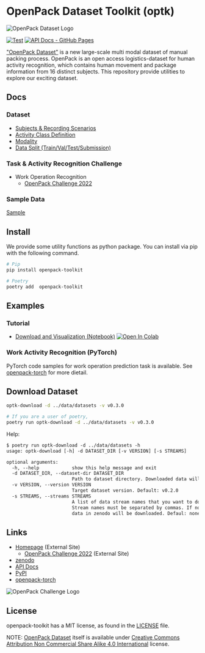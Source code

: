 # OpenPack Dataset Toolkit (optk)

![OpenPack Dataset Logo](./img/OpenPackDataset-black.png)

[![Test](https://github.com/open-pack/openpack-toolkit/actions/workflows/test.yaml/badge.svg)](https://github.com/open-pack/openpack-toolkit/actions/workflows/test.yaml)
[![API Docs - GitHub Pages](https://github.com/open-pack/openpack-toolkit/actions/workflows/deploy-docs.yaml/badge.svg)](https://github.com/open-pack/openpack-toolkit/actions/workflows/deploy-docs.yaml)

["OpenPack Dataset"](https://open-pack.github.io) is a new large-scale multi modal dataset of manual packing process.
OpenPack is an open access logistics-dataset for human activity recognition, which contains human movement and package information from 16 distinct subjects.
This repository provide utilities to explore our exciting dataset.

## Docs

### Dataset

- [Subjects & Recording Scenarios](./docs/USER.md)
- [Activity Class Definition](./docs/ANNOTATION.md)
- [Modality](./docs/DATA_STREAM.md)
- [Data Split (Train/Val/Test/Submission)](./docs/DATA_SPLIT.md)

### Task & Activity Recognition Challenge

- Work Operation Recognition
  - [OpenPack Challenge 2022](./docs/OPENPACK_CHALLENGE/)

### Sample Data

[Sample](./samples/)

## Install

We provide some utility functions as python package. You can install via pip with the following command.

```bash
# Pip
pip install openpack-toolkit

# Poetry
poetry add  openpack-toolkit
```

## Examples

### Tutorial

- [Download and Visualization (Notebook)](./samples/OpenPack_DataVisualization.ipynb) [![Open In Colab](https://colab.research.google.com/assets/colab-badge.svg)](https://colab.research.google.com/github/open-pack/openpack-toolkit/blob/main/samples/OpenPack_DataVisualization.ipynb)

### Work Activity Recognition (PyTorch)

PyTorch code samples for work operation prediction task is available.
See [openpack-torch](https://github.com/open-pack/openpack-torch) for more dietail.

## Download Dataset

```bash
optk-download -d ../data/datasets -v v0.3.0

# If you are a user of poetry,
poetry run optk-download -d ../data/datasets -v v0.3.0
```

Help:

```txt
$ poetry run optk-download -d ../data/datasets -h
usage: optk-download [-h] -d DATASET_DIR [-v VERSION] [-s STREAMS]

optional arguments:
  -h, --help            show this help message and exit
  -d DATASET_DIR, --dataset-dir DATASET_DIR
                        Path to dataset directory. Downloaded data will be stored under the directory
  -v VERSION, --version VERSION
                        Target dataset version. Default: v0.2.0
  -s STREAMS, --streams STREAMS
                        A list of data stream names that you want to download.
                        Stream names must be separated by commas. If none, all
                        data in zenodo will be downloaded. Defaul: none
```


## Links

- [Homepage](https://open-pack.github.io/) (External Site)
  - [OpenPack Challenge 2022](https://open-pack.github.io/challenge2022) (External Site)
- [zenodo](https://doi.org/10.5281/zenodo.5909086)
- [API Docs](https://open-pack.github.io/openpack-toolkit/openpack_toolkit/)
- [PyPI](https://pypi.org/project/openpack-toolkit/)
- [openpack-torch](https://github.com/open-pack/openpack-torch)

![OpenPack Challenge Logo](./img/OpenPackCHALLENG-black.png)

## License

openpack-toolkit has a MIT license, as found in the [LICENSE](./LICENCE) file.

NOTE: [OpenPack Dataset](https://doi.org/10.5281/zenodo.5909086) itself is available under [Creative Commons Attribution Non Commercial Share Alike 4.0 International](https://creativecommons.org/licenses/by-nc-sa/4.0/legalcode) license.
